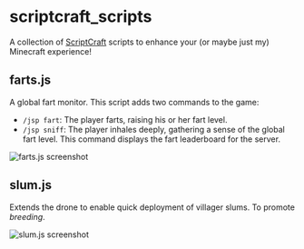 # scriptcraft_scripts

A collection of [ScriptCraft](https://github.com/walterhiggins/ScriptCraft/)
scripts to enhance your (or maybe just my) Minecraft experience!

## farts.js
A global fart monitor. This script adds two commands to the game:

+ `/jsp fart`: The player farts, raising his or her fart level.
+ `/jsp sniff`: The player inhales deeply, gathering a sense of the global fart 
  level. This command displays the fart leaderboard for the server.

![farts.js screenshot](http://i.imgur.com/fpnQh5v.png)

## slum.js
Extends the drone to enable quick deployment of villager slums. To promote
*breeding*.

![slum.js screenshot](http://i.imgur.com/X8lw1eP.png)
